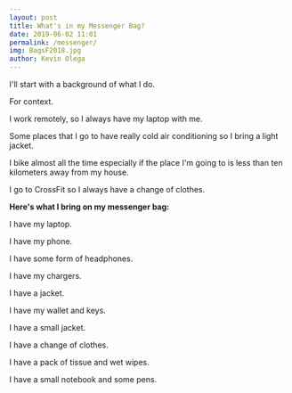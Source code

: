 ```yaml
--- 
layout: post 
title: What's in my Messenger Bag?
date: 2019-06-02 11:01
permalink: /messenger/ 
img: BagsF2018.jpg
author: Kevin Olega 
--- 
```

I'll start with a background of what I do.

For context.

I work remotely, so I always have my laptop with me.

Some places that I go to have really cold air conditioning so I bring a light jacket.

I bike almost all the time especially if the place I'm going to is less than ten kilometers away from my house.

I go to CrossFit so I always have a change of clothes.

**Here's what I bring on my messenger bag:**

I have my laptop.

I have my phone.

I have some form of headphones.

I have my chargers.

I have a jacket.

I have my wallet and keys.

I have a small jacket.

I have a change of clothes.

I have a pack of tissue and wet wipes.

I have a small notebook and some pens.
